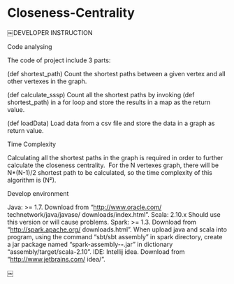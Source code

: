 # Closeness-Centrality
￼DEVELOPER INSTRUCTION

Code analysing

The code of project include 3 parts:

(def shortest_path)
Count the shortest paths between a given vertex and all other vertexes in the graph.

(def calculate_sssp)
Count all the shortest paths by invoking (def shortest_path) in a for loop and store the results in a map as the return value.

(def loadData)
Load data from a csv file and store the data in a graph as return value.

Time Complexity

Calculating all the shortest paths in the graph is required in order to further
calculate the closeness centrality. 
For the N vertexes graph, there will be N*(N-1)/2 shortest path to be calculated, so the time complexity of this algorithm is (N²).

Develop environment

Java: >= 1.7. Download from “http://www.oracle.com/ technetwork/java/javase/ downloads/index.html”.
Scala: 2.10.x Should use this version or will cause problems.
Spark: >= 1.3. Download from “http://spark.apache.org/ downloads.html”. When upload java and scala into program, using the command “sbt/sbt assembly” in spark directory, create a jar package named “spark-assembly-***-***.jar” in dictionary “assembly/target/scala-2.10”.
IDE: Intellij idea. Download from “http://www.jetbrains.com/ idea/”.

￼
